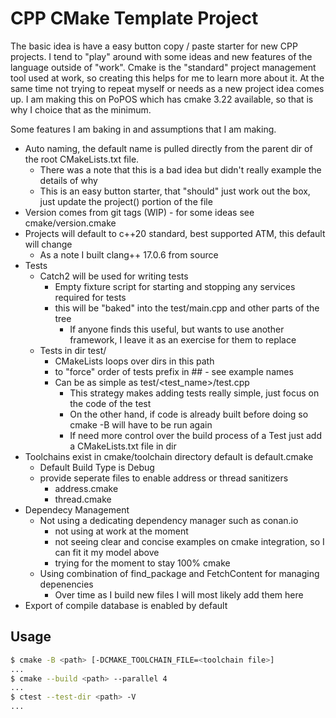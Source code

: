 # CPP CMake Template Project

The basic idea is have a easy button copy / paste starter for new CPP projects.
I tend to "play" around with some ideas and new features of the language
outside of "work". Cmake is the "standard" project management tool used at work,
so creating this helps for me to learn more about it. At the same time not
trying to repeat myself or needs as a new project idea comes up. I am making
this on PoPOS which has cmake 3.22 available, so that is why I choice that as
the minimum.

Some features I am baking in and assumptions that I am making.

* Auto naming, the default name is pulled directly from the parent dir of the root CMakeLists.txt file.
  * There was a note that this is a bad idea but didn't really example the details of why
  * This is an easy button starter, that "should" just work out the box, just update the project() portion of the file
* Version comes from git tags (WIP) - for some ideas see cmake/version.cmake
* Projects will default to c++20 standard, best supported ATM, this default will change
  * As a note I built clang++ 17.0.6 from source
* Tests
  * Catch2 will be used for writing tests
    * Empty fixture script for starting and stopping any services required for tests
    * this will be "baked" into the test/main.cpp and other parts of the tree
      * If anyone finds this useful, but wants to use another framework, I leave it as an exercise for them to replace
  * Tests in dir test/
    * CMakeLists loops over dirs in this path
    * to "force" order of tests prefix in ## - see example names
    * Can be as simple as test/<test_name>/test.cpp
      * This strategy makes adding tests really simple, just focus on the code of the test
      * On the other hand, if code is already built before doing so cmake -B will have to be run again
      * If need more control over the build process of a Test just add a CMakeLists.txt file in dir
* Toolchains exist in cmake/toolchain directory default is default.cmake
  * Default Build Type is Debug
  * provide seperate files to enable address or thread sanitizers
    * address.cmake
    * thread.cmake
* Dependecy Management
  * Not using a dedicating dependency manager such as conan.io
    * not using at work at the moment
    * not seeing clear and concise examples on cmake integration, so I can fit it my model above
    * trying for the moment to stay 100% cmake
  * Using combination of find_package and FetchContent for managing depenencies
    * Over time as I build new files I will most likely add them here
* Export of compile database is enabled by default

## Usage

```bash
$ cmake -B <path> [-DCMAKE_TOOLCHAIN_FILE=<toolchain file>]
...
$ cmake --build <path> --parallel 4
...
$ ctest --test-dir <path> -V
...
```
